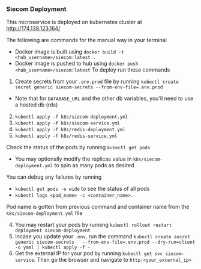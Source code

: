 ### Siecom Deployment 
This microservice is deployed on kubernetes cluster at http://174.138.123.164/

The following are commands for the manual way in your terminal

* Docker image is built using `docker build -t <hub_username>/siecom:latest .`
* Docker image is pushed to hub using `docker push <hub_username>/siecom:latest`
To deploy run these commands
1. Create secrets from your `.env.prod` file by running `kubectl create secret generic siecom-secrets --from-env-file=.env.prod`
* Note that for `DATABASE_URL` and the other db variables, you'll need to use a hosted db (rds)
2. `kubectl apply -f k8s/siecom-deployment.yml`
3. `kubectl apply -f k8s/siecom-service.yml`
4. `kubectl apply -f k8s/redis-deployment.yml`
5. `kubectl apply -f k8s/redis-service.yml`

Check the status of the pods by running `kubectl get pods`

* You may optionally modify the replicas value in `k8s/siecom-deployment.yml` to spin as many pods as desired

You can debug any failures by running 
* `kubectl get pods -o wide` to see the status of all pods
* `kubectl logs <pod_name> -c <container_name>`. 

Pod name is gotten from previous command and container name from the `k8s/siecom-deployment.yml` file

4. You may restart your pods by running `kubectl rollout restart deployment siecom-deployment`
5. Incase you update your `.env`, run the command 
`kubectl create secret generic siecom-secrets   --from-env-file=.env.prod --dry-run=client -o yaml | kubectl apply -f -`
6. Get the external IP for your pod by running `kubectl get svc siecom-service`. Then go the browser and navigate to
`http:<your_external_ip>`